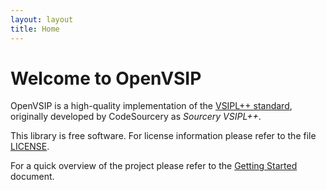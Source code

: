 ```yaml
---
layout: layout
title: Home
---
```


Welcome to OpenVSIP
======================

OpenVSIP is a high-quality implementation of the 
[VSIPL++ standard](http://portals.omg.org/hpec/content/specifications), originally
developed by CodeSourcery as _Sourcery VSIPL++_.

This library is free software. For license information please refer to the file [LICENSE](https://github.com/openvsip/openvsip/blob/master/LICENSE).

For a quick overview of the project please refer to the [Getting Started](doc/getting-started.html) document.